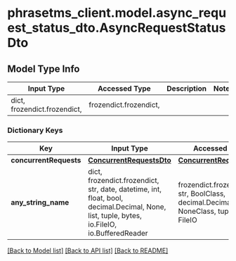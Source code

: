 # phrasetms_client.model.async_request_status_dto.AsyncRequestStatusDto

## Model Type Info

| Input Type                   | Accessed Type          | Description | Notes |
| ---------------------------- | ---------------------- | ----------- | ----- |
| dict, frozendict.frozendict, | frozendict.frozendict, |             |

### Dictionary Keys

| Key                    | Input Type                                                                                                                                  | Accessed Type                                                                           | Description                                                        | Notes      |
| ---------------------- | ------------------------------------------------------------------------------------------------------------------------------------------- | --------------------------------------------------------------------------------------- | ------------------------------------------------------------------ | ---------- |
| **concurrentRequests** | [**ConcurrentRequestsDto**](ConcurrentRequestsDto.md)                                                                                       | [**ConcurrentRequestsDto**](ConcurrentRequestsDto.md)                                   |                                                                    | [optional] |
| **any_string_name**    | dict, frozendict.frozendict, str, date, datetime, int, float, bool, decimal.Decimal, None, list, tuple, bytes, io.FileIO, io.BufferedReader | frozendict.frozendict, str, BoolClass, decimal.Decimal, NoneClass, tuple, bytes, FileIO | any string name can be used but the value must be the correct type | [optional] |

[[Back to Model list]](../../README.md#documentation-for-models) [[Back to API list]](../../README.md#documentation-for-api-endpoints) [[Back to README]](../../README.md)
